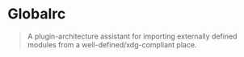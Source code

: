 # Globalrc

> A plugin-architecture assistant for importing externally defined modules from a well-defined/xdg-compliant place.


